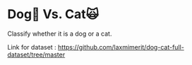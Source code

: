 # Dog🐶  Vs. Cat🙀

Classify whether it is a dog or a cat.

Link for dataset : https://github.com/laxmimerit/dog-cat-full-dataset/tree/master
